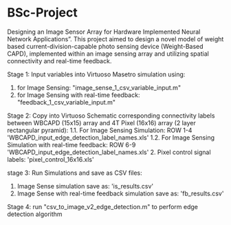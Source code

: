 # BSc-Project
Designing an Image Sensor Array for Hardware Implemented Neural Network Applications”. 
This project aimed to design a novel model of weight based current-division-capable photo sensing device (Weight-Based CAPD), implemented within an image sensing array and utilizing spatial connectivity and real-time feedback. 

Stage 1:
Input variables into Virtuoso Masetro simulation using:
  1. for Image Sensing: "image_sense_1_csv_variable_input.m"
  2. for Image Sensing with real-time feedback: "feedback_1_csv_variable_input.m"

Stage 2:
Copy into Virtuoso Schematic corresponding connectivity labels between WBCAPD (15x15) array and 4T Pixel (16x16) array (2 layer rectangular pyramid):
  1.1. For Image Sensing Simulation: ROW 1-4 'WBCAPD_input_edge_detection_label_names.xls'
  1.2. For Image Sensing Simulation with real-time feedback: ROW 6-9 'WBCAPD_input_edge_detection_label_names.xls'
  2.   Pixel control signal labels: 'pixel_control_16x16.xls'

stage 3: 
Run Simulations and save as CSV files:
  1. Image Sense simulation save as: 'is_results.csv'
  2. Image Sense with real-time feedback simulation save as: 'fb_results.csv'

Stage 4:
run "csv_to_image_v2_edge_detection.m" to perform edge detection algorithm
